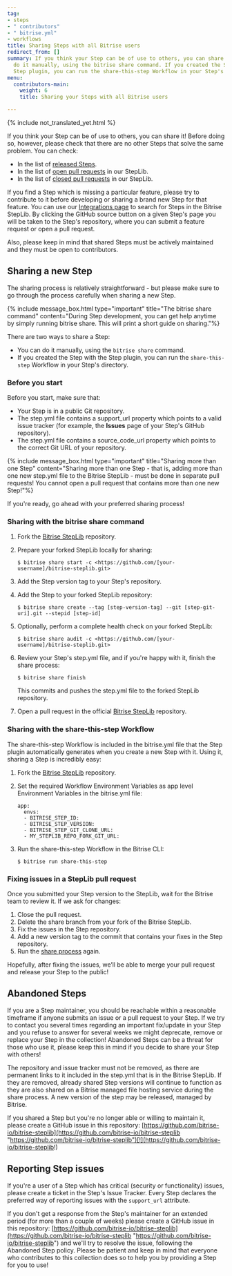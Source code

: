 ```yaml
---
tag:
- steps
- " contributors"
- " bitrise.yml"
- workflows
title: Sharing Steps with all Bitrise users
redirect_from: []
summary: If you think your Step can be of use to others, you can share it! You can
  do it manually, using the bitrise share command. If you created the Step with the
  Step plugin, you can run the share-this-step Workflow in your Step's directory.
menu:
  contributors-main:
    weight: 6
    title: Sharing your Steps with all Bitrise users

---
```

{% include not_translated_yet.html %}

If you think your Step can be of use to others, you can share it! Before doing so, however, please check that there are no other Steps that solve the same problem. You can check:

* In the list of [released Steps](https://www.bitrise.io/integrations/steps).
* In the list of [open pull requests](https://github.com/bitrise-io/bitrise-steplib/pulls) in our StepLib.
* In the list of [closed pull requests](https://github.com/bitrise-io/bitrise-steplib/pulls?q=is%3Apr+is%3Aclosed) in our StepLib.

If you find a Step which is missing a particular feature, please try to contribute to it before developing or sharing a brand new Step for that feature. You can use our [Integrations page](https://www.bitrise.io/integrations/steps) to search for Steps in the Bitrise StepLib. By clicking the GitHub source button on a given Step's page you will be taken to the Step's repository, where you can submit a feature request or open a pull request.

Also, please keep in mind that shared Steps must be actively maintained and they must be open to contributors.

## Sharing a new Step

The sharing process is relatively straightforward - but please make sure to go through the process carefully when sharing a new Step.

{% include message_box.html type="important" title="The bitrise share command" content="During Step development, you can get help anytime by simply running bitrise share. This will print a short guide on sharing."%}

There are two ways to share a Step:

* You can do it manually, using the `bitrise share` command.
* If you created the Step with the Step plugin, you can run the `share-this-step` Workflow in your Step's directory.

### Before you start

Before you start, make sure that:

* Your Step is in a public Git repository.
* The step.yml file contains a support_url property which points to a valid issue tracker (for example, the **Issues** page of your Step's GitHub repository).
* The step.yml file contains a source_code_url property which points to the correct Git URL of your repository.

{% include message_box.html type="important" title="Sharing more than one Step" content="Sharing more than one Step - that is, adding more than one new step.yml file to the Bitrise StepLib - must be done in separate pull requests! You cannot open a pull request that contains more than one new Step!"%}

If you're ready, go ahead with your preferred sharing process!

### Sharing with the bitrise share command

1. Fork the [Bitrise StepLib](https://github.com/bitrise-io/bitrise-steplib.git) repository.
2. Prepare your forked StepLib locally for sharing:

       $ bitrise share start -c <https://github.com/[your-username]/bitrise-steplib.git>
3. Add the Step version tag to your Step's repository.
4. Add the Step to your forked StepLib repository:

       $ bitrise share create --tag [step-version-tag] --git [step-git-uri].git --stepid [step-id]
5. Optionally, perform a complete health check on your forked StepLib:

       $ bitrise share audit -c <https://github.com/[your-username]/bitrise-steplib.git>
6. Review your Step's step.yml file, and if you're happy with it, finish the share process:

       $ bitrise share finish

   This commits and pushes the step.yml file to the forked StepLib repository.
7. Open a pull request in the official [Bitrise StepLib](https://github.com/bitrise-io/bitrise-steplib.git) repository.

### Sharing with the share-this-step Workflow

The share-this-step Workflow is included in the bitrise.yml file that the Step plugin automatically generates when you create a new Step with it. Using it, sharing a Step is incredibly easy:

1. Fork the [Bitrise StepLib](https://github.com/bitrise-io/bitrise-steplib.git) repository.
2. Set the required Workflow Environment Variables as app level Environment Variables in the bitrise.yml file:

       app:
         envs:
         - BITRISE_STEP_ID:
         - BITRISE_STEP_VERSION:
         - BITRISE_STEP_GIT_CLONE_URL:
         - MY_STEPLIB_REPO_FORK_GIT_URL:
3. Run the share-this-step Workflow in the Bitrise CLI:

       $ bitrise run share-this-step

### Fixing issues in a StepLib pull request

Once you submitted your Step version to the StepLib, wait for the Bitrise team to review it. If we ask for changes:

1. Close the pull request.
2. Delete the share branch from your fork of the Bitrise StepLib.
3. Fix the issues in the Step repository.
4. Add a new version tag to the commit that contains your fixes in the Step repository.
5. Run the [share process](/contributors/sharing-steps-with-all-bitrise-users/#sharing-a-new-step) again.

Hopefully, after fixing the issues, we’ll be able to merge your pull request and release your Step to the public!

## Abandoned Steps

If you are a Step maintainer, you should be reachable within a reasonable timeframe if anyone submits an issue or a pull request to your Step. If we try to contact you several times regarding an important fix/update in your Step and you refuse to answer for several weeks we might deprecate, remove or replace your Step in the collection! Abandoned Steps can be a threat for those who use it, please keep this in mind if you decide to share your Step with others!

The repository and issue tracker must not be removed, as there are permanent links to it included in the step.yml that is in the Bitrise StepLib. If they are removed, already shared Step versions will continue to function as they are also shared on a Bitrise managed file hosting service during the share process. A new version of the step may be released, managed by Bitrise.

If you shared a Step but you're no longer able or willing to maintain it, please create a GitHub issue in this repository: [https://github.com/bitrise-io/bitrise-steplib](https://github.com/bitrise-io/bitrise-steplib "https://github.com/bitrise-io/bitrise-steplib")[!](https://github.com/bitrise-io/bitrise-steplib!)

## Reporting Step issues

If you're a user of a Step which has critical (security or functionality) issues, please create a ticket in the Step's Issue Tracker. Every Step declares the preferred way of reporting issues with the `support_url` attribute.

If you don't get a response from the Step's maintainer for an extended period (for more than a couple of weeks) please create a GitHub issue in this repository: [https://github.com/bitrise-io/bitrise-steplib](https://github.com/bitrise-io/bitrise-steplib "https://github.com/bitrise-io/bitrise-steplib")  and we'll try to resolve the issue, following the Abandoned Step policy. Please be patient and keep in mind that everyone who contributes to this collection does so to help you by providing a Step for you to use!